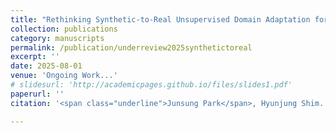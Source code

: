 ```yaml
---
title: "Rethinking Synthetic-to-Real Unsupervised Domain Adaptation for Label-Efficient LiDAR Semantic Segmentation"
collection: publications
category: manuscripts
permalink: /publication/underreview2025synthetictoreal
excerpt: ''
date: 2025-08-01
venue: 'Ongoing Work...'
# slidesurl: 'http://academicpages.github.io/files/slides1.pdf'
paperurl: ''
citation: '<span class="underline">Junsung Park</span>, Hyunjung Shim.'

---
```


<!-- The contents above will be part of a list of publications, if the user clicks the link for the publication than the contents of section will be rendered as a full page, allowing you to provide more information about the paper for the reader. When publications are displayed as a single page, the contents of the above "citation" field will automatically be included below this section in a smaller font. -->